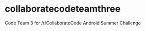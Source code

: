 collaboratecodeteamthree
========================

Code Team 3 for /r/CollaborateCode Android Summer Challenge
